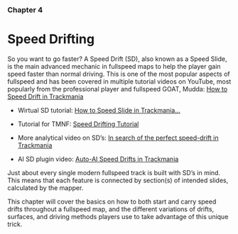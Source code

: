 ### Chapter 4

# Speed Drifting

So you want to go faster? A Speed Drift (SD), also known as a Speed Slide, is the main advanced mechanic in fullspeed maps to help the player gain speed faster than normal driving. This is one of the most popular aspects of fullspeed and has been covered in multiple tutorial videos on YouTube, most popularly from the professional player and fullspeed GOAT, Mudda: [How to Speed Drift in Trackmania](https://www.youtube.com/watch?v=4nka1MZiudI) 
- Wirtual SD tutorial: [How to Speed Slide in Trackmania...](https://www.youtube.com/watch?v=5d3sTjjV28c)

- Tutorial for TMNF: [Speed Drifting Tutorial](https://www.youtube.com/watch?v=chZrcCYrMzk)
- More analytical video on SD’s: [In search of the perfect speed-drift in Trackmania](https://www.youtube.com/watch?v=KfMIT5cbO2g)
- AI SD plugin video: [Auto-AI Speed Drifts in Trackmania](https://www.youtube.com/watch?v=nou2R_yKIno&t)

Just about every single modern fullspeed track is built with SD’s in mind. This means that each feature is connected by section(s) of intended slides, calculated by the mapper. 

This chapter will cover the basics on how to both start and carry speed drifts throughout a fullspeed map, and the different variations of drifts, surfaces, and driving methods players use to take advantage of this unique trick.
